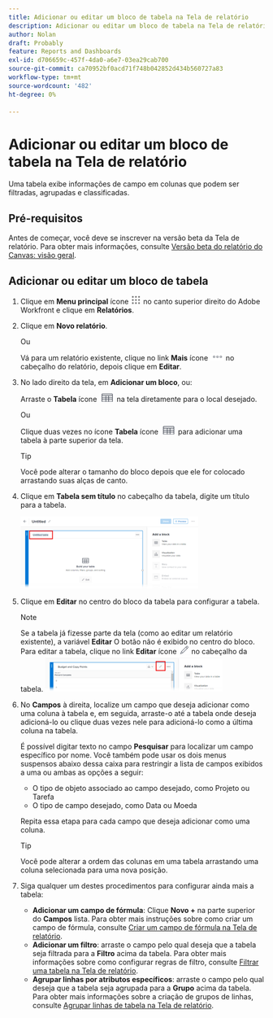 ```yaml
---
title: Adicionar ou editar um bloco de tabela na Tela de relatório
description: Adicionar ou editar um bloco de tabela na Tela de relatório
author: Nolan
draft: Probably
feature: Reports and Dashboards
exl-id: d706659c-457f-4da0-a6e7-03ea29cab700
source-git-commit: ca70952bf0acd71f748b042852d434b560727a83
workflow-type: tm+mt
source-wordcount: '482'
ht-degree: 0%

---
```



# Adicionar ou editar um bloco de tabela na Tela de relatório

Uma tabela exibe informações de campo em colunas que podem ser filtradas, agrupadas e classificadas.

## Pré-requisitos

Antes de começar, você deve se inscrever na versão beta da Tela de relatório. Para obter mais informações, consulte [Versão beta do relatório do Canvas: visão geral](/help/quicksilver/product-announcements/betas/canvas-dashboards-beta/reporting-canvas-beta-overview.md).

## Adicionar ou editar um bloco de tabela

1. Clique em **Menu principal** ícone ![](assets/main-menu-icon.png) no canto superior direito do Adobe Workfront e clique em **Relatórios**.
1. Clique em **Novo relatório**.

   Ou

   Vá para um relatório existente, clique no link **Mais** ícone ![](assets/more-icon-27x15.png) no cabeçalho do relatório, depois clique em **Editar**.

1. No lado direito da tela, em **Adicionar um bloco**, ou:

   Arraste o **Tabela** ícone ![](assets/table-icon.png) na tela diretamente para o local desejado.

   Ou

   Clique duas vezes no ícone **Tabela** ícone ![](assets/table-icon.png) para adicionar uma tabela à parte superior da tela.

   >[!TIP]
   >
   >Você pode alterar o tamanho do bloco depois que ele for colocado arrastando suas alças de canto.

1. Clique em **Tabela sem título** no cabeçalho da tabela, digite um título para a tabela.

   ![](assets/table-name-350x142.png)

1. Clique em **Editar** no centro do bloco da tabela para configurar a tabela.

   >[!NOTE]
   >
   >Se a tabela já fizesse parte da tela (como ao editar um relatório existente), a variável **Editar** O botão não é exibido no centro do bloco. Para editar a tabela, clique no link **Editar** ícone ![](assets/edit-icon.png) no cabeçalho da tabela.
   >![](assets/edit-icon-table-header-350x71.png)

1. No **Campos** à direita, localize um campo que deseja adicionar como uma coluna à tabela e, em seguida, arraste-o até a tabela onde deseja adicioná-lo ou clique duas vezes nele para adicioná-lo como a última coluna na tabela.

   É possível digitar texto no campo **Pesquisar** para localizar um campo específico por nome. Você também pode usar os dois menus suspensos abaixo dessa caixa para restringir a lista de campos exibidos a uma ou ambas as opções a seguir:

   * O tipo de objeto associado ao campo desejado, como Projeto ou Tarefa
   * O tipo de campo desejado, como Data ou Moeda

   Repita essa etapa para cada campo que deseja adicionar como uma coluna.

   >[!TIP]
   >
   >Você pode alterar a ordem das colunas em uma tabela arrastando uma coluna selecionada para uma nova posição.

1. Siga qualquer um destes procedimentos para configurar ainda mais a tabela:

   * **Adicionar um campo de fórmula**: Clique **Novo +** na parte superior do **Campos** lista. Para obter mais instruções sobre como criar um campo de fórmula, consulte [Criar um campo de fórmula na Tela de relatório](../../../reports-and-dashboards/reporting-canvas/table-blocks/create-formula-field.md).
   * **Adicionar um filtro**: arraste o campo pelo qual deseja que a tabela seja filtrada para a **Filtro** acima da tabela. Para obter mais informações sobre como configurar regras de filtro, consulte [Filtrar uma tabela na Tela de relatório](../../../reports-and-dashboards/reporting-canvas/table-blocks/configure-filter-rules-for-table.md).
   * **Agrupar linhas por atributos específicos**: arraste o campo pelo qual deseja que a tabela seja agrupada para a **Grupo** acima da tabela. Para obter mais informações sobre a criação de grupos de linhas, consulte [Agrupar linhas de tabela na Tela de relatório](../../../reports-and-dashboards/reporting-canvas/table-blocks/group-rows-in-table.md).
